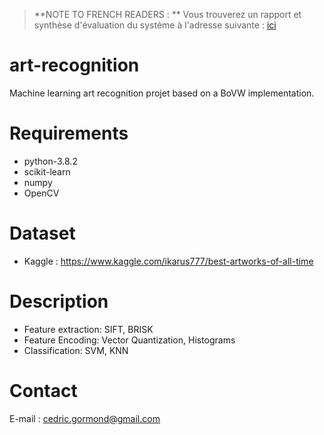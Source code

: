 > **NOTE TO FRENCH READERS : **
> Vous trouverez un rapport et synthèse d'évaluation du système à l'adresse suivante : [ici](https://drive.google.com/file/d/1RartA6e97V1tvLfSbB2ithGoaHLQVZl9/view?usp=sharing)

# art-recognition

Machine learning art recognition projet based on a BoVW implementation.

# Requirements
- python-3.8.2
- scikit-learn
- numpy
- OpenCV

# Dataset
- Kaggle : https://www.kaggle.com/ikarus777/best-artworks-of-all-time

# Description
- Feature extraction: SIFT, BRISK
- Feature Encoding: Vector Quantization, Histograms
- Classification: SVM, KNN

# Contact
E-mail : cedric.gormond@gmail.com
